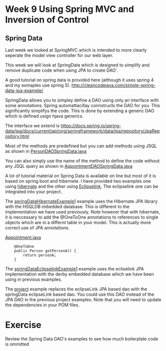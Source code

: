 # Week 9 Using Spring MVC and Inversion of Control

## Spring Data

Last week we looked at SpringMVC which is intended to more clearly seperate the model view controller for our web layer.

This week we will look at SpringData which is designed to simplify and remove duplicate code when using JPA to create DAO'.

A good tutorial on spring data is provided here (although it uses spring 4 and my exmaples use spring 5).
http://cleancodejava.com/simple-spring-data-jpa-example/

SpringData allows you to simpley define a DAO using only an interface with some annotations. 
Spring automattacillay connstructs the DAO for you.
This significantly simplifys the code. 
This is done by extending a generic DAO which is defined usign hjava generics.

The interface we extend is 
https://docs.spring.io/spring-data/jpa/docs/current/api/org/springframework/data/jpa/repository/JpaRepository.html

Most of the methods are predefined but you can add methods using JSQL as shown in [PersonDAOSpringData.java](../week10/springDataEclipselinkExample1/dao-springdata-jpa/src/main/java/org/solent/com504/project/model/dao/springdata/PersonDAOSpringData.java )

You can also simply use the name of the method to define the code without any JSQL query as shown in 
[AppointmentDAOSpringData.java](../week10/springDataEclipselinkExample1/dao-springdata-jpa/src/main/java/org/solent/com504/project/model/dao/springdata/AppointmentDAOSpringData.java )

A lot of tutorial material on Spring Data is available on line but most of it is based on spring boot and hibernete. I have provided two examples one using [hibernate](https://hibernate.org/) and the other using [Eclipselink](https://www.eclipse.org/eclipselink/). The eclipselink one can be integrated into your project. 

The [springDataHibernateExample1](../week10/springDataHibernateExample1/ ) example uses the Hibernate JPA library with the HSQLDB imbedded database. 
This is different to the implementation we have used previously.
Note however that with hibernate, it is neccessary to add the @OneToOne annotations to references to single objects which are in a differnt table in your model. 
This is actually more correct use of JPA annotations.

[Appointment.java](../week10/springDataEclipselinkExample1/model/src/main/java/org/solent/com504/project/model/dto/Appointment.java )
```
    @OneToOne
    public Person getPersonA() {
        return personA;
    }
```
The [springDataEclipselinkExample1](../week10/springDataEclipselinkExample1/ ) example  uses the ecliselink JPA implementation with the derby embedded database which we have been using in previous examples.


The 
[project](../week10/project/ )
example replaces the eclipseLink JPA based dao with the springData eclipseLink based dao. 
You could use this DAO instead of the JPA DAO in the previous project examples. 
Note that you will need to update the dependencies in your POM files.


# Exercise

Review the Spring Data DAO's examples to see how much boilerplate code is ommitted

